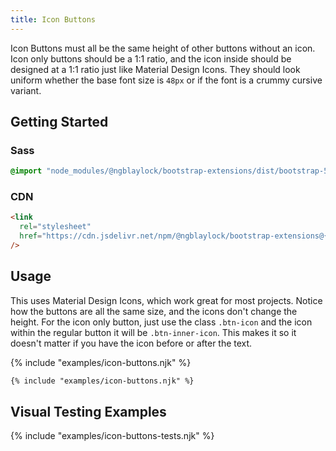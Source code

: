 ```yaml
---
title: Icon Buttons
---
```


Icon Buttons must all be the same height of other buttons without an icon. Icon only buttons should be a 1:1 ratio, and the icon inside should be designed at a 1:1 ratio just like Material Design Icons. They should look uniform whether the base font size is `48px` or if the font is a crummy cursive variant.

## Getting Started

### Sass

```scss
@import "node_modules/@ngblaylock/bootstrap-extensions/dist/bootstrap-5/scss/_icon-buttons.scss";
```

### CDN

```html
<link
  rel="stylesheet"
  href="https://cdn.jsdelivr.net/npm/@ngblaylock/bootstrap-extensions@{{pkg.version}}/dist/bootstrap-5/css/icon-buttons.min.css"
/>
```

## Usage

This uses Material Design Icons, which work great for most projects. Notice how the buttons are all the same size, and the icons don't change the height. For the icon only button, just use the class `.btn-icon` and the icon within the regular button it will be `.btn-inner-icon`. This makes it so it doesn't matter if you have the icon before or after the text.

{% include "examples/icon-buttons.njk" %}

```html
{% include "examples/icon-buttons.njk" %}
```

## Visual Testing Examples

{% include "examples/icon-buttons-tests.njk" %}

